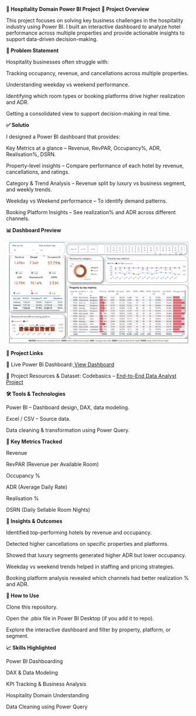 **🏨 Hospitality Domain Power BI Project**
**📌 Project Overview**

This project focuses on solving key business challenges in the hospitality industry using Power BI.
I built an interactive dashboard to analyze hotel performance across multiple properties and provide actionable insights to support data-driven decision-making.

**🛑 Problem Statement**

Hospitality businesses often struggle with:

Tracking occupancy, revenue, and cancellations across multiple properties.

Understanding weekday vs weekend performance.

Identifying which room types or booking platforms drive higher realization and ADR.

Getting a consolidated view to support decision-making in real time.

**✅ Solutio**

I designed a Power BI dashboard that provides:

Key Metrics at a glance – Revenue, RevPAR, Occupancy%, ADR, Realisation%, DSRN.

Property-level insights – Compare performance of each hotel by revenue, cancellations, and ratings.

Category & Trend Analysis – Revenue split by luxury vs business segment, and weekly trends.

Weekday vs Weekend performance – To identify demand patterns.

Booking Platform Insights – See realization% and ADR across different channels.

**📊 Dashboard Preview**

![image](https://github.com/shitalw103/Hospitality-Domain-Power-BI-Project/blob/aeaacc3f0c37c31f2e3191b0c8092e07950cf604/hospitality%20powerbi.jpg)


**📂 Project Links**

🔗 Live Power BI Dashboard:[ View Dashboard](https://app.powerbi.com/view?r=eyJrIjoiNTBlNmYzMjUtMzg5YS00OWZmLWJlMjctM2VlNGRjMDk1MTJlIiwidCI6ImM2ZTU0OWIzLTVmNDUtNDAzMi1hYWU5LWQ0MjQ0ZGM1YjJjNCJ9)

📘 Project Resources & Dataset: Codebasics – [End-to-End Data Analyst Project](https://codebasics.io/resources/end-to-end-data-analyst-project)

**🛠️ Tools & Technologies**

Power BI – Dashboard design, DAX, data modeling.

Excel / CSV – Source data.

Data cleaning & transformation using Power Query.

**📌 Key Metrics Tracked**

Revenue

RevPAR (Revenue per Available Room)

Occupancy %

ADR (Average Daily Rate)

Realisation %

DSRN (Daily Sellable Room Nights)

**🚀 Insights & Outcomes**

Identified top-performing hotels by revenue and occupancy.

Detected higher cancellations on specific properties and platforms.

Showed that luxury segments generated higher ADR but lower occupancy.

Weekday vs weekend trends helped in staffing and pricing strategies.

Booking platform analysis revealed which channels had better realization % and ADR.

**📌 How to Use**

Clone this repository.

Open the .pbix file in Power BI Desktop (if you add it to repo).

Explore the interactive dashboard and filter by property, platform, or segment.

**📈 Skills Highlighted**

Power BI Dashboarding

DAX & Data Modeling

KPI Tracking & Business Analysis

Hospitality Domain Understanding

Data Cleaning using Power Query
